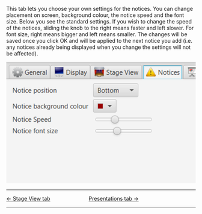 This tab lets you choose your own settings for the notices. You can
change placement on screen, background colour, the notice speed and the
font size. Below you see the standard settings. If you wish to change
the speed of the notices, sliding the knob to the right means faster and
left slower. For font size, right means bigger and left means smaller.
The changes will be saved once you click OK and will be applied to the
next notice you add (i.e. any notices already being displayed when you
change the settings will not be affected).

![](Quelea_manual-e-077.png)

-----



[← Stage View tab](Stage_View_tab.md "Stage View tab")
&nbsp;&nbsp;&nbsp;&nbsp;&nbsp;&nbsp;&nbsp;&nbsp;&nbsp;&nbsp;&nbsp;&nbsp;&nbsp;&nbsp;&nbsp;&nbsp;&nbsp;&nbsp;&nbsp;&nbsp;&nbsp;&nbsp;&nbsp;&nbsp; [Presentations tab
→](Presentations_tab.md "Presentations tab")

---
